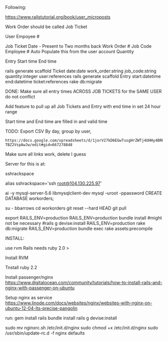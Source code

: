 Following:

https://www.railstutorial.org/book/user_microposts


Work Order should be called Job Ticket

User
	Empoyee #

Job Ticket
	Date - Present to Two months back
	Work Order #
	Job Code
	Employee #   Auto Populate this from the user account
	Quantity



Entry
	Start time
	End time



rails generate scaffold Ticket date:date work_order:string job_code:string quantity:integer user:references
rails generate scaffold Entry start:datetime end:datetime ticket:references
rake db:migrate




DONE:
Make sure all entry times ACROSS JOB TICKETS for the SAME USER do not conflict

Add feature to pull up all Job Tickets and Entry with end time in set 24 hour range

Start time and End time are filled in and valid time

TODO:
Export CSV
	By day, group by user,

	https://docs.google.com/spreadsheets/d/1jorV27kD6EGwTusgHrZWTj4UHHy4BRH-TBZ2VspAwJw/edit#gid=667278848

Make sure all links work, delete I guess


Server for this is at:

sshrackspace

alias sshrackspace='ssh root@104.130.225.97'

ai -y mysql-server-5.6 libmysqlclient-dev
mysql -uroot -ppassword
CREATE DATABASE workorders;

su -  bbarrows
cd workorders
git reset --hard HEAD
git pull

export RAILS_ENV=production
RAILS_ENV=production bundle install
#might not be necessary
#rails g devise:install
RAILS_ENV=production rake db:migrate
RAILS_ENV=production bundle exec rake assets:precompile

INSTALL:

use rvm
Rails needs ruby 2.0 >

Install RVM

Tnstall ruby 2.2

Install passenger/nginx
https://www.digitalocean.com/community/tutorials/how-to-install-rails-and-nginx-with-passenger-on-ubuntu

Setup nginx as service
https://www.linode.com/docs/websites/nginx/websites-with-nginx-on-ubuntu-12-04-lts-precise-pangolin

run:
gem install rails
bundle install
rails g devise:install


sudo mv nginxrc.sh /etc/init.d/nginx
sudo chmod +x /etc/init.d/nginx
sudo /usr/sbin/update-rc.d -f nginx defaults

